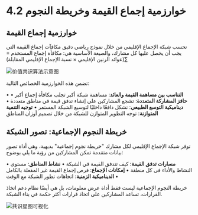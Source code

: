 # 4.2 خوارزمية إجماع القيمة وخريطة النجوم

## خوارزمية إجماع القيمة

تحسب شبكة الإجماع الإقليمي من خلال نموذج رياضي دقيق مكافآت إجماع القيمة التي يجب أن يحصل عليها كل مشارك، والصيغة الأساسية هي: مكافأة إجماع المستخدم = ∑(عوائد الرنين الإقليمي × نسبة الإجماع الإقليمي المقابلة)

![价值共识算法示意图](/images/图8.svg)

تضمن هذه الخوارزمية الخصائص التالية:

• **التناسب بين مساهمة القيمة والعائد**: مساهمة شبكة أكبر تجلب مكافأة إجماع أكبر
• **حافز المشاركة المتعددة**: تشجع المشاركين على إنشاء تدفق قيمة في مناطق متعددة
• **ديناميكية التوسع الطبيعي**: تشكل دافعًا داخليًا لتوسيع الشبكة المستمر
• **توجيه التنمية المتوازنة**: توجه التطوير المتوازن للشبكة من خلال تصميم أوزان المناطق

## خريطة النجوم الإجماعية: تصور الشبكة

توفر شبكة الإجماع الإقليمي لكل مشارك "خريطة نجوم إجماعية" بديهية، وهي أداة تصور بيانات متقدمة تمكن المشاركين من رؤية ما يلي بوضوح:

• **مسارات تدفق القيمة**: كيف تتدفق القيمة في الشبكة
• **نشاط المناطق**: مستوى النشاط والأداء في كل منطقة
• **إمكانات الإجماع**: فرص إجماع القيمة غير المفعلة بالكامل
• **الديناميكية الزمنية**: اتجاهات تطور الشبكة مع الوقت

خريطة النجوم الإجماعية ليست فقط أداة عرض معلومات، بل هي أيضًا نظام دعم اتخاذ القرارات، تساعد المشاركين على اتخاذ قرارات أكثر حكمة في بناء الشبكة.

![共识星图可视化](/images/图9.svg)